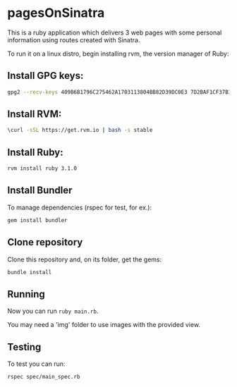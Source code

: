 # pagesOnSinatra

This is a ruby application which delivers 3 web pages with some personal information using routes created with Sinatra.

To run it on a linux distro, begin installing rvm, the version manager of Ruby:

## Install GPG keys:

```bash
gpg2 --recv-keys 409B6B1796C275462A1703113804BB82D39DC0E3 7D2BAF1CF37B13E2069D6956105BD0E739499BDB
```

## Install RVM:

```bash
\curl -sSL https://get.rvm.io | bash -s stable
```

## Install Ruby:

```bash
rvm install ruby 3.1.0
```

## Install Bundler 

To manage dependencies (rspec for test, for ex.):

```bash
gem install bundler
```

## Clone repository

Clone this repository and, on its folder, get the gems:

```bash
bundle install
```

## Running

Now you can run `ruby main.rb`.

You may need a 'img' folder to use images with the provided view.

## Testing

To test you can run:

```bash
rspec spec/main_spec.rb
```
